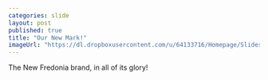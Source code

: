 ```yaml
---
categories: slide
layout: post
published: true
title: "Our New Mark!"
imageUrl: "https://dl.dropboxusercontent.com/u/64133716/Homepage/Slides/fred_logo.jpg"
---
```


The New Fredonia brand, in all of its glory!
